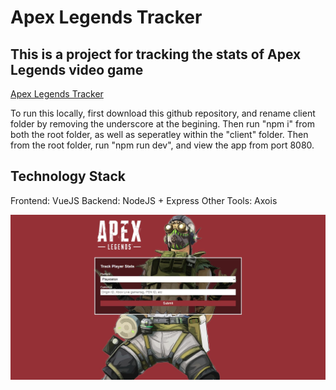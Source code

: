 # Apex Legends Tracker

## This is a project for tracking the stats of Apex Legends video game

<a href='https://gamer-apex-legends-tracker-v1.herokuapp.com/' target='_blank'>Apex Legends Tracker</a>

To run this locally, first download this github repository, and rename client folder by removing the underscore at the begining.
Then run "npm i" from both the root folder, as well as seperatley within the "client" folder.
Then from the root folder, run "npm run dev", and view the app from port 8080.

## Technology Stack

Frontend: VueJS
Backend: NodeJS + Express
Other Tools: Axois

<img src='./public/img/capture.jpg' />
